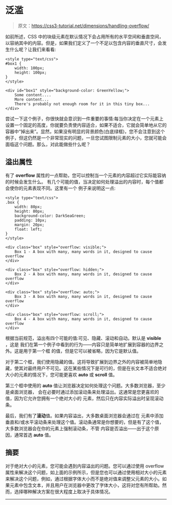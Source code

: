 # 泛滥

> 原文：<https://css3-tutorial.net/dimensions/handling-overflow/>

如前所述，CSS 中的块级元素在默认情况下会占用所有的水平空间和垂直空间，以容纳其中的内容。但是，如果我们定义了一个不足以包含内容的垂直尺寸，会发生什么呢？让我们来看看:

```
<style type="text/css">
#box1 {
	width: 100px;
	height: 100px;
}
</style>

<div id="box1" style="background-color: GreenYellow;">
	Some content....
	More content...
	There's probably not enough room for it in this tiny box...
</div>
```

尝试一下这个例子，你很快就会意识到一件重要的事情:每当你决定在一个元素上设置一个固定的高度，你就要负责使内容适合，如果不适合，它就会简单地从它的容器中“掉出来”。显然，如果没有明显的背景颜色(白底绿框)，您不会注意到这个例子，但这仍然是一个非常现实的问题，一旦您试图限制元素的大小，您就可能会面临这个问题。那么，对此能做些什么呢？

## 溢出属性

有了 **overflow** 属性的一点帮助，您可以控制当一个元素的内容超过它实际能容纳的时候会发生什么。 有几个可能的值，当决定如何处理溢出的内容时，每个值都会使你的元素表现不同。这里有一个 例子来说明这一点:

```
<style type="text/css">
.box {
	width: 80px;
	height: 80px;
	background-color: DarkSeaGreen;
	padding: 10px;
	margin: 20px;
	float: left;
}
</style>

<div class="box" style="overflow: visible;">
	Box 1 - A box with many, many words in it, designed to cause overflow
</div>

<div class="box" style="overflow: hidden;">
	Box 2 - A box with many, many words in it, designed to cause overflow
</div>

<div class="box" style="overflow: auto;">
	Box 3 - A box with many, many words in it, designed to cause overflow
</div>

<div class="box" style="overflow: scroll;">
	Box 4 - A box with many, many words in it, designed to cause overflow
</div>
```

<input type="hidden" name="IL_IN_ARTICLE">

根据当前规范，溢出有四个可能的值:可见、隐藏、滚动和自动。默认是 **visible** ，这是 我们在第一个例子中看到的行为——内容只是简单地扩展到容器的边界之外。这是用于第一个框 的值，但是它可以被省略，因为它是默认值。

对于第二个框，我们使用隐藏的值。这将导致扩展到边界之外的内容被简单地隐藏，使其对最终用户不可见。这在某些情况下是可行的，但是在长文本不适合绝对大小的元素的情况下，您可能更喜欢 **auto** 或 **scroll** 值。

第三个框中使用的 **auto** 值让浏览器决定如何处理这个问题。大多数浏览器，至少是桌面浏览器， 会在必要时通过添加滚动条来处理溢出。这通常是您更喜欢的值，因为它允许您拥有一个绝对大小的 元素，然后只在内容实际溢出时呈现滚动条。

最后，我们有了**滚动**值。如果内容溢出，大多数桌面浏览器会通过在 元素中添加垂直和/或水平滚动条来处理这个值。滚动条通常是你想要的，但是有了这个值，大多数浏览器会在你的元素上强制滚动条，不管 内容是否溢出——出于这个原因，通常首选 **auto** 值。

## 摘要

对于绝对大小的元素，您可能会遇到内容溢出的问题。您可以通过使用 overflow 属性来解决这个问题，如上面的示例所示，但是您也可以通过使用相对大小的元素来解决这个问题，例如，通过根据字体大小而不是绝对值来调整父元素的大小。如果元素中包含文本，并且用户在浏览器中更改了字体大小，这将对您有所帮助。然而，选择哪种解决方案在很大程度上取决于具体情况。

* * *